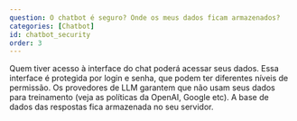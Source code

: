 ```yaml
---
question: O chatbot é seguro? Onde os meus dados ficam armazenados?
categories: [Chatbot]
id: chatbot_security
order: 3
---
```


Quem tiver acesso à interface do chat poderá acessar seus dados. Essa interface é protegida por login e senha, que podem ter diferentes níveis de permissão. Os provedores de LLM garantem que não usam seus dados para treinamento (veja as políticas da OpenAI, Google etc). A base de dados das respostas fica armazenada no seu servidor.